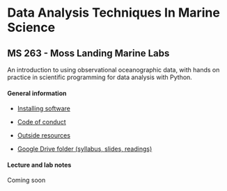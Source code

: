 # Data Analysis Techniques In Marine Science

## MS 263 - Moss Landing Marine Labs

An introduction to using observational oceanographic data, with hands on practice in scientific programming for data analysis with Python.

<!--
These course notes are in Jupyter Notebooks. They can be viewed as static web pages on Github or run interactively on Binder.
[![Binder](https://mybinder.org/badge_logo.svg)](https://mybinder.org/v2/gh/mlmldata2019/course-notes/master)
-->

#### General information

* [Installing software](software-installation)

<!--
* [Git reference](git-reference)
-->

* [Code of conduct](code-of-conduct.md)

* [Outside resources](resources.md)

* [Google Drive folder (syllabus, slides, readings)](https://tinyurl.com/qq6ludk)

#### Lecture and lab notes

Coming soon

<!--
* [Week 0 - Introduction](week00-introduction.ipynb)

* [Week 0 Lab - Python Intro](week00b-python-intro.ipynb)

* [Week 1 - Probabilities and Distributions](week01-probability-and-distributions.ipynb)

* [Week 1 Lab - Python Functions](week01b-python-functions.ipynb)

* [Week 2 - Hypothesis testing, power analysis](week02a-hypothesis-power.ipynb)

* [Week 2 Lab - Introduction to the Bash shell, conditional execution](week02b-bash-conditional-execution.ipynb)

* [Week 3 - ANOVA, non-parametric statistics](week03a-anova-nonparam.ipynb)

* [Week 3 Lab - Loops, file input, Pandas introduction](week03b-loops-fileinput.ipynb)

* [Week 4 - Correlation, general least squares regression](week04-corr-regress-least-squares.ipynb)

* [Week 4 - Python packages](week04b-python-packages.ipynb)

* [Week 4 Lab - Oceanographic cruise data](week04b-cruise-data-analysis.ipynb)


* [Week 5 - Multiple regression, matrices](week05a-multiple-regression-matrices.ipynb)

* [Week 5 Lab - Multiple regression and transformations example](week05b-mult-regression-example.ipynb)

* [Week 6 - Optimization and interpolation](week06a-optimization-interpolation.ipynb)

* [Week 6 Lab - Population growth and optimizing exponential fits](week06b-us-population-example.ipynb)

* [Week 6 Tutorial - Git](week06c-git-tutorial.ipynb)

* [Week 7 - Principal Component Analysis/Empirical Orthogonal Functions](week07a-PCA-EOF.ipynb)

* [Week 7 Lab - Monterey Bay Kelp PCA](week07b-montereybay-kelp-pca.ipynb)

* [Week 8 - Multi-Dimensional Scaling Analysis/Correlation Functions](week08a-MDS-cross_auto_correlation.ipynb)

* [Week 8 Lab - Pacific Decadal Oscillation and autocorrelation](week08b_correlation_function_pdo.ipynb)


* [Week 9 - Spectral analysis](week09a_spectral_analysis.ipynb)

* [Week 9 Lab - Elkhorn Slough spectral analysis - Part 1](week09b_lobo_spectral.ipynb)

* [Week 9 Lab - Mapping and projections](week09c_mapping_intro.ipynb)

* [Week 10 Lab - Elkhorn Slough spectral analysis - Part 2](week10b_lobo_spectral_part2.ipynb)

* [Week 11 - Spatial analysis](week11-spatial-analysis.ipynb)

* [Week 12 - Convolution, filtering and image analysis](week12_filtering_image_analysis.ipynb)

* [Week 13 - Modeling introduction, NPZ ecosystem model](week13_Modeling_and_NPZmodel.ipynb) -->
